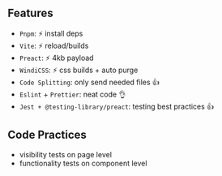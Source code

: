 ## Features

- `Pnpm`: :zap: install deps
- `Vite`: :zap: reload/builds
- `Preact`: :zap: 4kb payload
- `WindiCSS`: :zap: css builds + auto purge
- `Code Splitting`: only send needed files :+1:
- `Eslint` + `Prettier`: neat code :ok_hand:
- `Jest + @testing-library/preact`: testing best practices :+1:

## Code Practices

- visibility tests on page level
- functionality tests on component level

